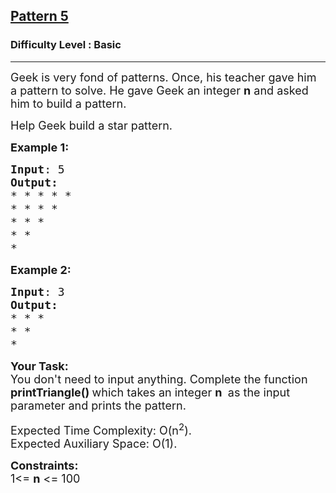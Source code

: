 <h2><a href="https://www.geeksforgeeks.org/problems/triangle-pattern/1?page=1&difficulty=Basic&status=unsolved&sortBy=submissions">Pattern 5</a></h2><h3>Difficulty Level : Basic</h3><hr><div class="problems_problem_content__Xm_eO"><p><span style="font-size: 18px;">Geek is very fond of patterns. Once, his teacher gave him a pattern to solve. He gave Geek an integer&nbsp;<strong>n</strong> and asked him to build a pattern.</span></p>
<p><span style="font-size: 18px;">Help Geek&nbsp;build a star pattern.</span></p>
<p><span style="font-size: 18px;"><strong>Example 1:</strong></span></p>
<pre><span style="font-size: 18px;"><strong>Input</strong>: 5<br><strong>Output:</strong><br>* * * * *<br>* * * *&nbsp;<br>* * *&nbsp;<br>* *&nbsp;&nbsp;<br>*&nbsp;<br></span></pre>
<p><span style="font-size: 18px;"><strong>Example 2:</strong></span></p>
<pre><span style="font-size: 18px;"><strong>Input</strong>: 3<br><strong>Output:</strong><br>* * *&nbsp;<br>* *&nbsp;&nbsp;<br>*&nbsp;</span></pre>
<p><span style="font-size: 18px;"><strong>Your Task:<br></strong></span><span style="font-size: 18px;">You don't need to input anything. Complete the function <strong>printTriangle()&nbsp;</strong>which takes an integer <strong>n</strong> <strong>&nbsp;</strong>as the input parameter and prints the pattern.</span></p>
<p><span style="font-size: 18px;">Expected Time Complexity: O(n<sup>2</sup></span><span style="font-size: 18px;">).</span><span style="font-size: 18px;"><br></span><span style="font-size: 18px;">Expected Auxiliary Space: O(1).</span></p>
<p><span style="font-size: 18px;"><strong>Constraints:<br></strong></span><span style="font-size: 18px;">1&lt;= <strong>n</strong> &lt;= 100</span></p></div>